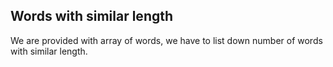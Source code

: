 ## Words with similar length

We are provided with array of words, we have to list down number of words with similar length.